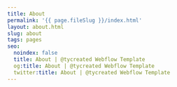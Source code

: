 ```yaml
---
title: About
permalink: '{{ page.fileSlug }}/index.html'
layout: about.html
slug: about
tags: pages
seo:
  noindex: false
  title: About | @tycreated Webflow Template
  og:title: About | @tycreated Webflow Template
  twitter:title: About | @tycreated Webflow Template
---
```



